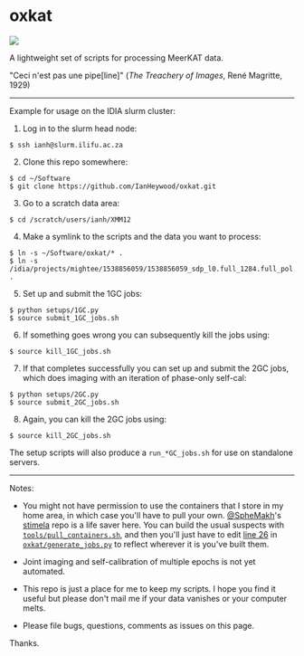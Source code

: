 # oxkat

![](https://i.imgur.com/pVP4edt.jpg)

A lightweight set of scripts for processing MeerKAT data.

"Ceci n'est pas une pipe[line]" (_The Treachery of Images_, René Magritte, 1929)

---

Example for usage on the IDIA slurm cluster:

1. Log in to the slurm head node:

```
$ ssh ianh@slurm.ilifu.ac.za
```

2. Clone this repo somewhere:

```
$ cd ~/Software
$ git clone https://github.com/IanHeywood/oxkat.git
```

3. Go to a scratch data area:

```
$ cd /scratch/users/ianh/XMM12
```

4. Make a symlink to the scripts and the data you want to process:

```
$ ln -s ~/Software/oxkat/* .
$ ln -s /idia/projects/mightee/1538856059/1538856059_sdp_l0.full_1284.full_pol.ms .
```

5. Set up and submit the 1GC jobs:

```
$ python setups/1GC.py
$ source submit_1GC_jobs.sh
```

6. If something goes wrong you can subsequently kill the jobs using:

```
$ source kill_1GC_jobs.sh
```

7. If that completes successfully you can set up and submit the 2GC jobs, which does imaging with an iteration of phase-only self-cal:

```
$ python setups/2GC.py
$ source submit_2GC_jobs.sh
```

8. Again, you can kill the 2GC jobs using:

```
$ source kill_2GC_jobs.sh
```

The setup scripts will also produce a `run_*GC_jobs.sh` for use on standalone servers. 

---

Notes:

* You might not have permission to use the containers that I store in my home area, in which case you'll have to pull your own. [@SpheMakh](https://github.com/sphemakh)'s [stimela](https://hub.docker.com/u/stimela) repo is a life saver here. You can build the usual suspects with [`tools/pull_containers.sh`](https://github.com/IanHeywood/oxkat/blob/master/tools/pull_containers.sh), and then you'll just have to edit [line 26](https://github.com/IanHeywood/oxkat/blob/master/oxkat/generate_jobs.py#L26) in [`oxkat/generate_jobs.py`](https://github.com/IanHeywood/oxkat/blob/master/oxkat/generate_jobs.py) to reflect wherever it is you've built them.

* Joint imaging and self-calibration of multiple epochs is not yet automated.

* This repo is just a place for me to keep my scripts. I hope you find it useful but please don't mail me if your data vanishes or your computer melts. 

* Please file bugs, questions, comments as issues on this page.

Thanks.
